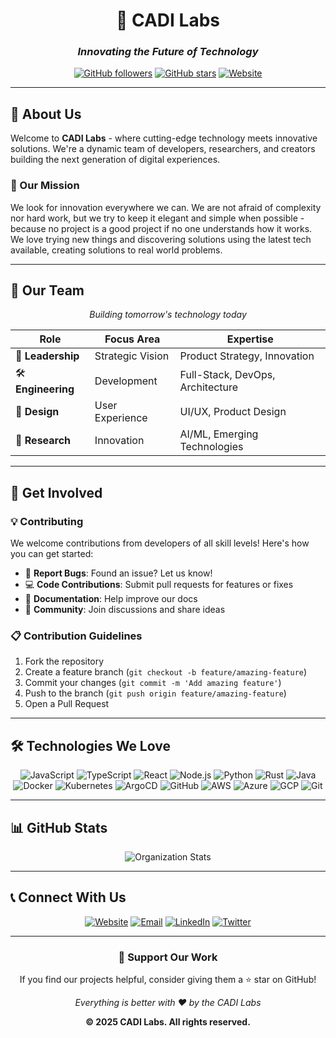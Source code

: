 <div align="center">
  
# 🚀 CADI Labs
### *Innovating the Future of Technology*

[![GitHub followers](https://img.shields.io/github/followers/CaDi-Team?style=social)](https://github.com/CaDi-Team)
[![GitHub stars](https://img.shields.io/github/stars/CaDi-Team?style=social)](https://github.com/CaDi-Team)
[![Website](https://img.shields.io/badge/Website-Live-green?style=flat-square)](https://cadi-labs.com)

---

</div>

## 🎯 About Us

Welcome to **CADI Labs** - where cutting-edge technology meets innovative solutions. We're a dynamic team of developers, researchers, and creators building the next generation of digital experiences.

### 🌟 Our Mission
We look for innovation everywhere we can. We are not afraid of complexity nor hard work, but we try to keep it elegant and simple when possible - because no project is a good project if no one understands how it works. We love trying new things and discovering solutions using the latest tech available, creating solutions to real world problems.


---

## 👥 Our Team

<div align="center">

*Building tomorrow's technology today*

| Role | Focus Area | Expertise |
|------|------------|-----------|
| 🎯 **Leadership** | Strategic Vision | Product Strategy, Innovation |
| 🛠️ **Engineering** | Development | Full-Stack, DevOps, Architecture |
| 🎨 **Design** | User Experience | UI/UX, Product Design |
| 🔬 **Research** | Innovation | AI/ML, Emerging Technologies |

</div>

---

## 🤝 Get Involved

### 💡 Contributing
We welcome contributions from developers of all skill levels! Here's how you can get started:

- 🐛 **Report Bugs**: Found an issue? Let us know!
- 💻 **Code Contributions**: Submit pull requests for features or fixes
- 📖 **Documentation**: Help improve our docs
- 💬 **Community**: Join discussions and share ideas

### 📋 Contribution Guidelines
1. Fork the repository
2. Create a feature branch (`git checkout -b feature/amazing-feature`)
3. Commit your changes (`git commit -m 'Add amazing feature'`)
4. Push to the branch (`git push origin feature/amazing-feature`)
5. Open a Pull Request

---

## 🛠️ Technologies We Love

<div align="center">

![JavaScript](https://img.shields.io/badge/-JavaScript-F7DF1E?style=flat-square&logo=javascript&logoColor=black)
![TypeScript](https://img.shields.io/badge/-TypeScript-3178C6?style=flat-square&logo=typescript&logoColor=white)
![React](https://img.shields.io/badge/-React-61DAFB?style=flat-square&logo=react&logoColor=black)
![Node.js](https://img.shields.io/badge/-Node.js-339933?style=flat-square&logo=node.js&logoColor=white)
![Python](https://img.shields.io/badge/-Python-3776AB?style=flat-square&logo=python&logoColor=white)
![Rust](https://img.shields.io/badge/-Rust-000000?style=flat-square&logo=rust&logoColor=white)
![Java](https://img.shields.io/badge/-Java%20Spring%20Boot-6DB33F?style=flat-square&logo=spring&logoColor=white)
![Docker](https://img.shields.io/badge/-Docker-2496ED?style=flat-square&logo=docker&logoColor=white)
![Kubernetes](https://img.shields.io/badge/-Kubernetes-326CE5?style=flat-square&logo=kubernetes&logoColor=white)
![ArgoCD](https://img.shields.io/badge/-ArgoCD-EF7B4D?style=flat-square&logo=argo&logoColor=white)
![GitHub](https://img.shields.io/badge/-GitHub-181717?style=flat-square&logo=github&logoColor=white)
![AWS](https://img.shields.io/badge/-AWS-232F3E?style=flat-square&logo=amazon-aws&logoColor=white)
![Azure](https://img.shields.io/badge/-Azure-0078D4?style=flat-square&logo=microsoft-azure&logoColor=white)
![GCP](https://img.shields.io/badge/-Google%20Cloud-4285F4?style=flat-square&logo=google-cloud&logoColor=white)
![Git](https://img.shields.io/badge/-Git-F05032?style=flat-square&logo=git&logoColor=white)

</div>

---

## 📊 GitHub Stats

<div align="center">

![Organization Stats](https://github-readme-stats.vercel.app/api?username=CaDi-Team&show_icons=true&theme=radical&include_all_commits=true&count_private=true)

</div>

---

## 📞 Connect With Us

<div align="center">

[![Website](https://img.shields.io/badge/🌐_Website-Visit_Us-blue?style=for-the-badge)](https://cadi-labs.com)
[![Email](https://img.shields.io/badge/📧_Email-Contact_Us-red?style=for-the-badge)](mailto:hello@cadi-labs.com)
[![LinkedIn](https://img.shields.io/badge/💼_LinkedIn-Follow_Us-blue?style=for-the-badge&logo=linkedin)](https://linkedin.com/company/cadi-labs)
[![Twitter](https://img.shields.io/badge/🐦_Twitter-Follow_Us-1DA1F2?style=for-the-badge&logo=twitter&logoColor=white)](https://twitter.com/cadilabs)

</div>

---

<div align="center">

### 💝 Support Our Work

If you find our projects helpful, consider giving them a ⭐ star on GitHub!

*Everything is better with ❤️ by the CADI Labs*

**© 2025 CADI Labs. All rights reserved.**

</div>
